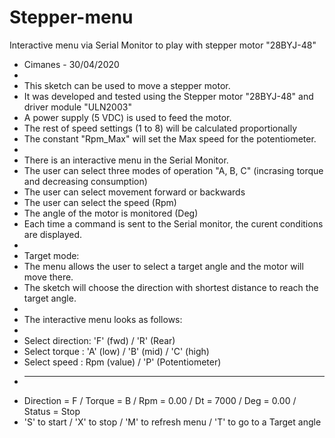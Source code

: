 # Stepper-menu
Interactive menu via Serial Monitor to play with stepper motor "28BYJ-48"

 * Cimanes - 30/04/2020
 *  
 * This sketch can be used to move a stepper motor. 
 * It was developed and tested using the Stepper motor "28BYJ-48" and driver module "ULN2003"
 * A power supply (5 VDC) is used to feed the motor.
 * The rest of speed settings (1 to 8) will be calculated proportionally
 * The constant "Rpm_Max" will set the Max speed for the potentiometer. 
 *   
 * There is an interactive menu in the Serial Monitor. 
 * The user can select three modes of operation "A, B, C" (incrasing torque and decreasing consumption)
 * The user can select movement forward or backwards 
 * The user can select the speed (Rpm)
 * The angle of the motor is monitored (Deg) 
 * Each time a command is sent to the Serial monitor, the curent conditions are displayed.
 * 
 * Target mode:
 * The menu allows the user to select a target angle and the motor will move there.
 * The sketch will choose the direction with shortest distance to reach the target angle. 
 * 
 * The interactive menu looks as follows: 
 * 
 * Select direction: 'F' (fwd)    /  'R' (Rear)
 * Select torque   : 'A' (low)    /  'B' (mid) / 'C' (high)
 * Select speed    : Rpm (value)  /  'P' (Potentiometer)
 * --------------------------------------------------------
 * Direction = F / Torque = B / Rpm = 0.00 / Dt = 7000 / Deg = 0.00 / Status = Stop
 * 'S' to start / 'X' to stop / 'M' to refresh menu / 'T' to go to a Target angle

